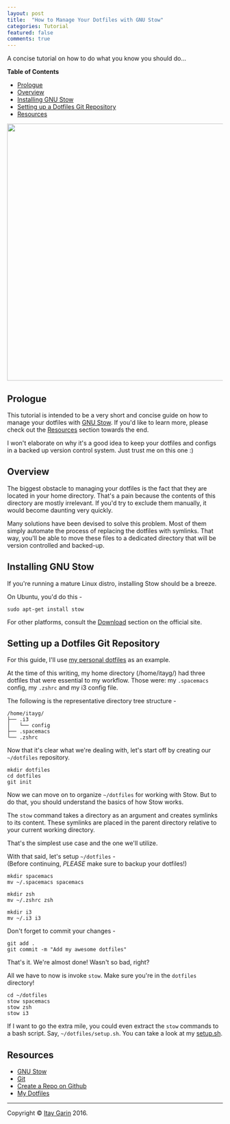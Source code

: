 ```yaml
---
layout: post
title:  "How to Manage Your Dotfiles with GNU Stow"
categories: Tutorial
featured: false
comments: true
---
```


A concise tutorial on how to do what you know you should do...

<!--more-->

<!-- markdown-toc start - Don't edit this section. Run M-x markdown-toc-generate-toc again -->
**Table of Contents**

- [Prologue](#prologue)
- [Overview](#overview)
- [Installing GNU Stow](#installing-gnu-stow)
- [Setting up a Dotfiles Git Repository](#setting-up-a-dotfiles-git-repository)
- [Resources](#resources)

<!-- markdown-toc end -->

<img src="http://www.gnu.org.ua/graphics/winkler-gnu.png" width="600">

## Prologue 

This tutorial is intended to be a very short and concise guide on how to manage your dotfiles with [GNU Stow](https://www.gnu.org/software/stow/).
If you'd like to learn more, please check out the [Resources](#resources) section towards the end.

I won't elaborate on why it's a good idea to keep your dotfiles and configs in a 
backed up version control system. Just trust me on this one :)

## Overview

The biggest obstacle to managing your dotfiles is the fact that they are located in your home directory.
That's a pain because the contents of this directory are mostly irrelevant.
If you'd try to exclude them manually, it would become daunting very quickly.

Many solutions have been devised to solve this problem.
Most of them simply automate the process of replacing the dotfiles with symlinks.
That way, you'll be able to move these files to a dedicated directory that
will be version controlled and backed-up.

## Installing GNU Stow

If you're running a mature Linux distro, installing Stow should be a breeze.

On Ubuntu, you'd do this - 

```shell
sudo apt-get install stow
```

For other platforms, consult the [Download](https://www.gnu.org/software/stow#download) section on the official site.

## Setting up a Dotfiles Git Repository

For this guide, I'll use [my personal dotfiles](https://github.com/ItayGarin/dotfiles) as an example.

At the time of this writing, my home directory (/home/itayg/) had three dotfiles that were essential to my workflow.
Those were: my `.spacemacs` config, my `.zshrc` and my i3 config file.

The following is the representative directory tree structure -

```
/home/itayg/
├── .i3
│   └── config
├── .spacemacs
└── .zshrc
```

Now that it's clear what we're dealing with, let's start off by creating our `~/dotfiles` repository.

```shell
mkdir dotfiles
cd dotfiles
git init
```

Now we can move on to organize `~/dotfiles` for working with Stow.
But to do that, you should understand the basics of how Stow works.

The `stow` command takes a directory as an argument and creates symlinks to its content.
These symlinks are placed in the parent directory relative to your current working directory.

That's the simplest use case and the one we'll utilize.

With that said, let's setup `~/dotfiles` -   
(Before continuing, *PLEASE* make sure to backup your dotfiles!)

```shell
mkdir spacemacs
mv ~/.spacemacs spacemacs

mkdir zsh
mv ~/.zshrc zsh

mkdir i3
mv ~/.i3 i3
```

Don't forget to commit your changes - 

```shell
git add .
git commit -m "Add my awesome dotfiles"
```

That's it. We're almost done!
Wasn't so bad, right?

All we have to now is invoke `stow`.
Make sure you're in the `dotfiles` directory!

```shell
cd ~/dotfiles
stow spacemacs
stow zsh
stow i3
```

If I want to go the extra mile, you could even extract the `stow` commands
to a bash script. Say, `~/dotfiles/setup.sh`.
You can take a look at my [setup.sh](https://github.com/ItayGarin/dotfiles/blob/afb7466d85c39f3095c35d522613e4c3f965bdfa/setup.sh).

## Resources

* [GNU Stow](https://www.gnu.org/software/stow/)
* [Git](https://git-scm.com/)
* [Create a Repo on Github](https://help.github.com/articles/create-a-repo/)
* [My Dotfiles](https://github.com/ItayGarin/dotfiles)

***

Copyright © [Itay Garin](http://www.garin.io/) 2016.
